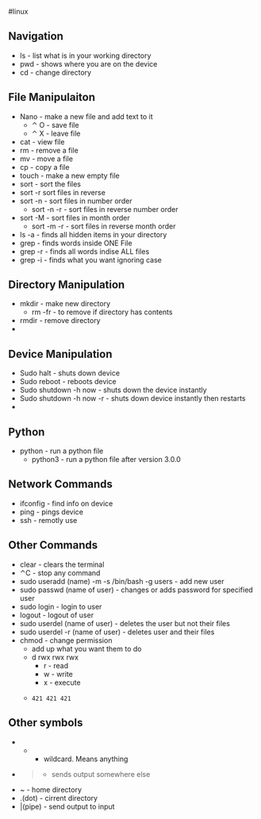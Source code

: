 #linux

## Navigation

- ls - list what is in your working directory
- pwd - shows where you are on the device
- cd - change directory


## File Manipulaiton

- Nano - make a new file and add text to it
	- ⌃ O - save file
	- ⌃ X - leave file
- cat - view file
- rm - remove a file
- mv - move a file
- cp - copy a file
- touch - make a new empty file
- sort - sort the files
- sort -r sort files in reverse
- sort -n - sort files in number order
	- sort -n -r - sort files in reverse number order
- sort -M - sort files in month order
	- sort -m -r - sort files in reverse month order
- ls -a - finds all hidden items in your directory
- grep - finds words inside ONE File
- grep -r - finds all words indise ALL files
- grep -i - finds what you want ignoring case


## Directory Manipulation

- mkdir - make new directory
	- rm -fr - to remove if directory has contents
- rmdir - remove directory
-


## Device Manipulation

- Sudo halt - shuts down device
- Sudo reboot - reboots device
- Sudo shutdown -h now - shuts down the device instantly
- Sudo shutdown -h now -r - shuts down device instantly then restarts
-

## Python

- python - run a python file
	- python3 - run a python file after version 3.0.0

## Network Commands

- ifconfig - find info on device
- ping - pings device
- ssh - remotly use


## Other Commands

- clear - clears the terminal
- ⌃C - stop any command
- sudo useradd (name) -m -s /bin/bash -g users - add new user
- sudo passwd (name of user) - changes or adds password for specified user
- sudo login - login to user
- logout - logout of user
- sudo userdel (name of user) - deletes the user but not their files
- sudo userdel -r (name of user) - deletes user and their files
- chmod - change permission
	- add up what you want them to do
	- d rwx rwx rwx
		- r - read
		- w - write
		- x - execute
	-     421 421 421


## Other symbols

- * - wildcard. Means anything
- > - sends output somewhere else
- ~ - home directory
- .(dot) - cirrent directory
- |(pipe) - send output to input
